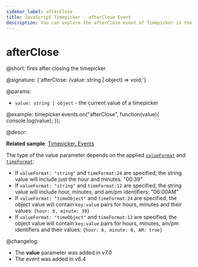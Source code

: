 ```yaml
---
sidebar_label: afterClose
title: JavaScript Timepicker - afterClose Event 
description: You can explore the afterClose event of Timepicker in the documentation of the DHTMLX JavaScript UI library. Browse developer guides and API reference, try out code examples and live demos, and download a free 30-day evaluation version of DHTMLX Suite.
---
```


# afterClose

@short: fires after closing the timepicker

@signature: {'afterClose: (value: string | object) => void;'}

@params:
- `value: string | object` - the current value of a timepicker

@example:
timepicker.events.on("afterClose", function(value){
    console.log(value);
});

@descr:

**Related sample**: [Timepicker. Events](https://snippet.dhtmlx.com/5ccptwy7)

The type of the value parameter depends on the applied [`valueFormat`](timepicker/api/timepicker_valueformat_config.md) and [`timeFormat`](timepicker/api/timepicker_timeformat_config.md):

- If `valueFormat: "string"`  and `timeFormat:24` are specified, the string value will include just the hour and minutes: "00:39"
- If `valueFormat: "string"`  and `timeFormat:12` are specified, the string value will include hour, minutes, and am/pm identifiers: "06:00AM"
- If `valueFormat: "timeObject"`  and `timeFormat:24` are specified, the object value will contain `key:value` pairs for hours, minutes and their values: `{hour: 0, minute: 39}`
- If `valueFormat: "timeObject"`  and `timeFormat:12` are specified, the object value will contain `key:value` pairs for hours, minutes, am/pm identifiers and their values: `{hour: 6, minute: 0, AM: true}`

@changelog:

- The **value** parameter was added in v7.0
- The event was added in v6.4

[comment]: # (@relatedapi: timepicker/api/timepicker_valueformat_config.md timepicker/api/timepicker_timeformat_config.md)
